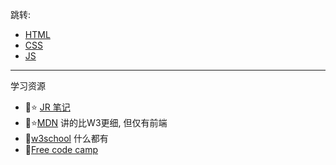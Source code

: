 跳转:
+ [HTML](./HTML/myHTMLNotes.md)  
+ [CSS](./CSS/myCSSNotes.md) 
+ [JS](./JS/myJSNotes.md) 

---

学习资源 
+ :book::star: [JR 笔记](https://github.com/australiaitgroup/full-stack-bootcamp-wiki)
+ :book::star:[MDN](https://developer.mozilla.org/en-US/) 讲的比W3更细, 但仅有前端
+ :book:[w3school](https://www.w3schools.com/html/default.asp) 什么都有
+ :book:[Free code camp](https://www.freecodecamp.org/)